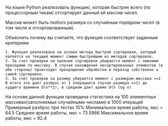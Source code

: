 На языке Python реализовать функцию, которая быстрее всего 
(по процессорным тикам) отсортирует данный ей массив чисел.

Массив может быть любого размера со случайным порядком чисел (в том числе и отсортированным). 

Объяснить почему вы считаете, что функция соответствует заданным критериям

>
    1. Функция реализована на основе метода быстрой сортировки, который является на текущий момент самым быстрейшим из методов сортировок.
    2. За счет проверки на наличие сортировки убирается момент с лишними проходами по массиву. В случае нахождения несортированных элементов (в обе стороны) происходит прекращение обработки и переход собственно к самой сортировке.
    3. За счет проверки на размер убирается момент с размером массива <=1
    В итоге это дает разброс от 1 операции(в случае размера <=1) до худшего времени O(n**2), в среднем дает время O(n log n)

На основе данной функции проведена статистика на 100 элементных массивах(заполняемых случайными числами) в 1000 итераций
Примерный разброс при тестах 10%
Минимальное время работы, мкс = 64.5
Среднее время работы, мкс = 73.5986
Максимальное время работы, мкс = 92.4